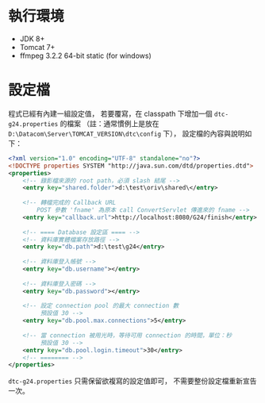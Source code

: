執行環境
========

* JDK 8+
* Tomcat 7+
* ffmpeg 3.2.2 64-bit static (for windows) 


設定檔
======

程式已經有內建一組設定值，
若要覆寫，在 classpath 下增加一個 `dtc-g24.properties` 的檔案
（註：通常慣例上是放在 `D:\Datacom\Server\TOMCAT_VERSION\dtc\config` 下），
設定檔的內容與說明如下：

```XML
<?xml version="1.0" encoding="UTF-8" standalone="no"?>
<!DOCTYPE properties SYSTEM "http://java.sun.com/dtd/properties.dtd">
<properties>
	<!-- 錄影檔來源的 root path，必須 slash 結尾 -->
	<entry key="shared.folder">d:\test\oriv\shared\</entry>
	
	<!-- 轉檔完成的 Callback URL
		POST 參數 'fname' 為原本 call ConvertServlet 傳進來的 fname -->
	<entry key="callback.url">http://localhost:8080/G24/finish</entry>
	
	<!-- ==== Database 設定區 ==== -->
	<!-- 資料庫實體檔案存放路徑 -->
	<entry key="db.path">d:\test\g24</entry>
	
	<!-- 資料庫登入帳號 -->
	<entry key="db.username"></entry>
	
	<!-- 資料庫登入密碼 -->
	<entry key="db.password"></entry>
	
	<!-- 設定 connection pool 的最大 connection 數
		 預設值 30 -->
	<entry key="db.pool.max.connections">5</entry>
	
	<!-- 當 connection 被用光時，等待可用 connection 的時間，單位：秒 
		 預設值 30 -->
	<entry key="db.pool.login.timeout">30</entry>
	<!-- ======== -->
</properties>
```

`dtc-g24.properties` 只需保留欲複寫的設定值即可，
不需要整份設定檔重新宣告一次。